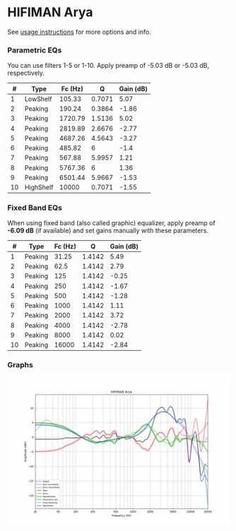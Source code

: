 # HIFIMAN Arya
See [usage instructions](https://github.com/jaakkopasanen/AutoEq#usage) for more options and info.

### Parametric EQs
You can use filters 1-5 or 1-10. Apply preamp of -5.03 dB or -5.03 dB, respectively.

|   # | Type      |   Fc (Hz) |      Q |   Gain (dB) |
|-----|-----------|-----------|--------|-------------|
|   1 | LowShelf  |    105.33 | 0.7071 |        5.07 |
|   2 | Peaking   |    190.24 | 0.3864 |       -1.86 |
|   3 | Peaking   |   1720.79 | 1.5136 |        5.02 |
|   4 | Peaking   |   2819.89 | 2.6676 |       -2.77 |
|   5 | Peaking   |   4687.26 | 4.5643 |       -3.27 |
|   6 | Peaking   |    485.82 | 6      |       -1.4  |
|   7 | Peaking   |    567.88 | 5.9957 |        1.21 |
|   8 | Peaking   |   5767.36 | 6      |        1.36 |
|   9 | Peaking   |   6501.44 | 5.9667 |       -1.53 |
|  10 | HighShelf |  10000    | 0.7071 |       -1.55 |

### Fixed Band EQs
When using fixed band (also called graphic) equalizer, apply preamp of **-6.09 dB** (if available) and set gains manually with these parameters.

|   # | Type    |   Fc (Hz) |      Q |   Gain (dB) |
|-----|---------|-----------|--------|-------------|
|   1 | Peaking |     31.25 | 1.4142 |        5.49 |
|   2 | Peaking |     62.5  | 1.4142 |        2.79 |
|   3 | Peaking |    125    | 1.4142 |       -0.25 |
|   4 | Peaking |    250    | 1.4142 |       -1.67 |
|   5 | Peaking |    500    | 1.4142 |       -1.28 |
|   6 | Peaking |   1000    | 1.4142 |        1.11 |
|   7 | Peaking |   2000    | 1.4142 |        3.72 |
|   8 | Peaking |   4000    | 1.4142 |       -2.78 |
|   9 | Peaking |   8000    | 1.4142 |        0.02 |
|  10 | Peaking |  16000    | 1.4142 |       -2.84 |

### Graphs
![](./HIFIMAN%20Arya.png)
